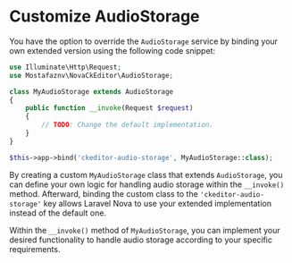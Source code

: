 # Customize AudioStorage

You have the option to override the `AudioStorage` service by binding your own extended version using the following code snippet:

```php
use Illuminate\Http\Request;
use Mostafaznv\NovaCkEditor\AudioStorage;

class MyAudioStorage extends AudioStorage
{
    public function __invoke(Request $request)
    {
        // TODO: Change the default implementation.
    }
}

$this->app->bind('ckeditor-audio-storage', MyAudioStorage::class);
```

By creating a custom `MyAudioStorage` class that extends `AudioStorage`, you can define your own logic for handling audio storage within the `__invoke()` method. Afterward, binding the custom class to the `'ckeditor-audio-storage'` key allows Laravel Nova to use your extended implementation instead of the default one.

Within the `__invoke()` method of `MyAudioStorage`, you can implement your desired functionality to handle audio storage according to your specific requirements.

